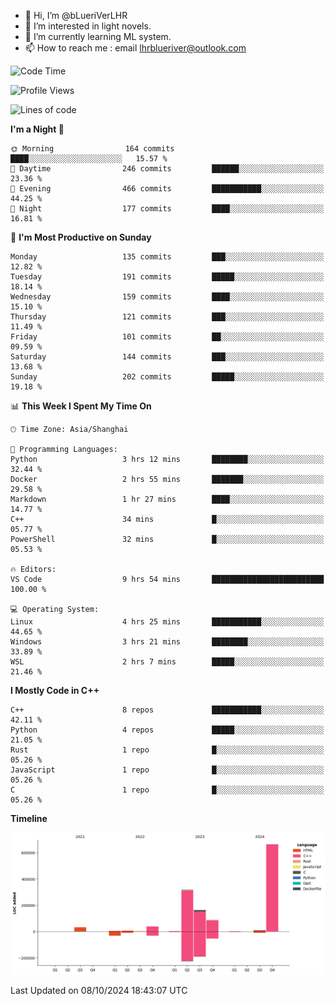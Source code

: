 - 👋 Hi, I’m @bLueriVerLHR
- 👀 I’m interested in light novels.
- 🌱 I’m currently learning ML system.
- 📫 How to reach me : email lhrblueriver@outlook.com

<!--START_SECTION:waka-->
![Code Time](http://img.shields.io/badge/Code%20Time-95%20hrs%201%20min-blue)

![Profile Views](http://img.shields.io/badge/Profile%20Views-6-blue)

![Lines of code](https://img.shields.io/badge/From%20Hello%20World%20I%27ve%20Written-1.3%20million%20lines%20of%20code-blue)

**I'm a Night 🦉** 

```text
🌞 Morning                164 commits         ████░░░░░░░░░░░░░░░░░░░░░   15.57 % 
🌆 Daytime                246 commits         ██████░░░░░░░░░░░░░░░░░░░   23.36 % 
🌃 Evening                466 commits         ███████████░░░░░░░░░░░░░░   44.25 % 
🌙 Night                  177 commits         ████░░░░░░░░░░░░░░░░░░░░░   16.81 % 
```
📅 **I'm Most Productive on Sunday** 

```text
Monday                   135 commits         ███░░░░░░░░░░░░░░░░░░░░░░   12.82 % 
Tuesday                  191 commits         █████░░░░░░░░░░░░░░░░░░░░   18.14 % 
Wednesday                159 commits         ████░░░░░░░░░░░░░░░░░░░░░   15.10 % 
Thursday                 121 commits         ███░░░░░░░░░░░░░░░░░░░░░░   11.49 % 
Friday                   101 commits         ██░░░░░░░░░░░░░░░░░░░░░░░   09.59 % 
Saturday                 144 commits         ███░░░░░░░░░░░░░░░░░░░░░░   13.68 % 
Sunday                   202 commits         █████░░░░░░░░░░░░░░░░░░░░   19.18 % 
```


📊 **This Week I Spent My Time On** 

```text
🕑︎ Time Zone: Asia/Shanghai

💬 Programming Languages: 
Python                   3 hrs 12 mins       ████████░░░░░░░░░░░░░░░░░   32.44 % 
Docker                   2 hrs 55 mins       ███████░░░░░░░░░░░░░░░░░░   29.58 % 
Markdown                 1 hr 27 mins        ████░░░░░░░░░░░░░░░░░░░░░   14.77 % 
C++                      34 mins             █░░░░░░░░░░░░░░░░░░░░░░░░   05.77 % 
PowerShell               32 mins             █░░░░░░░░░░░░░░░░░░░░░░░░   05.53 % 

🔥 Editors: 
VS Code                  9 hrs 54 mins       █████████████████████████   100.00 % 

💻 Operating System: 
Linux                    4 hrs 25 mins       ███████████░░░░░░░░░░░░░░   44.65 % 
Windows                  3 hrs 21 mins       ████████░░░░░░░░░░░░░░░░░   33.89 % 
WSL                      2 hrs 7 mins        █████░░░░░░░░░░░░░░░░░░░░   21.46 % 
```

**I Mostly Code in C++** 

```text
C++                      8 repos             ███████████░░░░░░░░░░░░░░   42.11 % 
Python                   4 repos             █████░░░░░░░░░░░░░░░░░░░░   21.05 % 
Rust                     1 repo              █░░░░░░░░░░░░░░░░░░░░░░░░   05.26 % 
JavaScript               1 repo              █░░░░░░░░░░░░░░░░░░░░░░░░   05.26 % 
C                        1 repo              █░░░░░░░░░░░░░░░░░░░░░░░░   05.26 % 
```



**Timeline**

![Lines of Code chart](https://raw.githubusercontent.com/bLueriVerLHR/bLueriVerLHR/main/assets/bar_graph.png)


 Last Updated on 08/10/2024 18:43:07 UTC
<!--END_SECTION:waka-->
